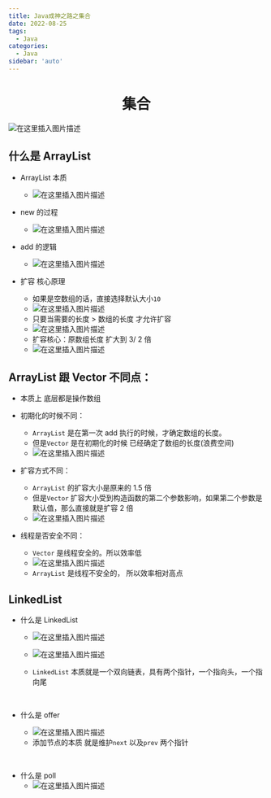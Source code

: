 ```yaml
---
title: Java成神之路之集合
date: 2022-08-25
tags:
  - Java
categories:
  - Java
sidebar: 'auto'
---
```


<div align = "center"><h1>集合</h1></div>

![在这里插入图片描述](https://img-blog.csdnimg.cn/c89e050560c4463585271e4d6d385364.png)

## 什么是 ArrayList

- ArrayList 本质

  - ![在这里插入图片描述](https://img-blog.csdnimg.cn/0457c8a44a164791997777918ecbb62d.png)

- new 的过程

  - ![在这里插入图片描述](https://img-blog.csdnimg.cn/d4068db9d12b49c39c9dbe53140ad84d.png)

- add 的逻辑
  - ![在这里插入图片描述](https://img-blog.csdnimg.cn/69c76dedcca2486386175545c2f67547.png)
- 扩容 核心原理
  - 如果是空数组的话，直接选择默认大小`10`
  - ![在这里插入图片描述](https://img-blog.csdnimg.cn/59f0e7b18b8e492890abea8be3e47c5a.png)
  - 只要当需要的长度 > 数组的长度 才允许扩容
  - ![在这里插入图片描述](https://img-blog.csdnimg.cn/20b3fa276dd947a38bb45b2893991fe3.png)
  - 扩容核心：原数组长度 扩大到 3/ 2 倍
  - ![在这里插入图片描述](https://img-blog.csdnimg.cn/972d8268dd7f4b0c99375b391da61a38.png)

## ArrayList 跟 Vector 不同点：

- 本质上 底层都是操作数组
- 初期化的时候不同：

  - `ArrayList` 是在第一次 add 执行的时候，才确定数组的长度。
  - 但是`Vector` 是在初期化的时候 已经确定了数组的长度(浪费空间)
  - ![在这里插入图片描述](https://img-blog.csdnimg.cn/021a3d77c589405bb1a13c70be05c3b7.png)

- 扩容方式不同：

  - `ArrayList` 的扩容大小是原来的 1.5 倍
  - 但是`Vector` 扩容大小受到构造函数的第二个参数影响，如果第二个参数是默认值，那么直接就是扩容 2 倍
  - ![在这里插入图片描述](https://img-blog.csdnimg.cn/5cfa8f1c50734bda8a9d7c5b8d94740d.png)

- 线程是否安全不同：
  - `Vector` 是线程安全的。所以效率低
  - ![在这里插入图片描述](https://img-blog.csdnimg.cn/3a3789b0d405471d965447d260fc77b1.png)
  - `ArrayList` 是线程不安全的， 所以效率相对高点

## LinkedList

- 什么是 LinkedList

  - ![在这里插入图片描述](https://img-blog.csdnimg.cn/a9c3016c140944dc84077983af75b7e3.png)

  - ![在这里插入图片描述](https://img-blog.csdnimg.cn/aa60a1755b6b462897b416f7d70d9eb6.png)
  - `LinkedList` 本质就是一个双向链表，具有两个指针，一个指向头，一个指向尾

<br />

- 什么是 offer

  - ![在这里插入图片描述](https://img-blog.csdnimg.cn/44389f91e15945bfa30474b219631c72.png)
  - 添加节点的本质 就是维护`next` 以及`prev` 两个指针

<br />

- 什么是 poll
  - ![在这里插入图片描述](https://img-blog.csdnimg.cn/179eb4a2f68c4471ab100e5ae1fd23f3.png)
